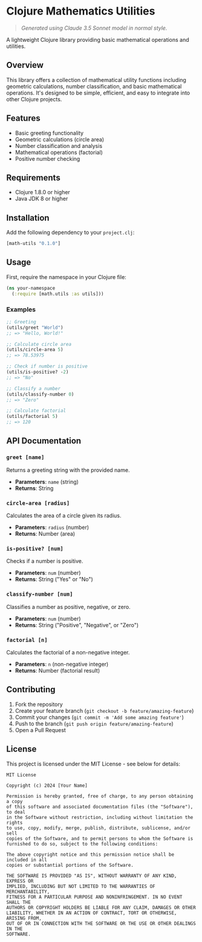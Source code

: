 # Clojure Mathematics Utilities

> _Generated using Claude 3.5 Sonnet model in normal style._

A lightweight Clojure library providing basic mathematical operations and utilities.

## Overview

This library offers a collection of mathematical utility functions including geometric calculations, number classification, and basic mathematical operations. It's designed to be simple, efficient, and easy to integrate into other Clojure projects.

## Features

- Basic greeting functionality
- Geometric calculations (circle area)
- Number classification and analysis
- Mathematical operations (factorial)
- Positive number checking

## Requirements

- Clojure 1.8.0 or higher
- Java JDK 8 or higher

## Installation

Add the following dependency to your `project.clj`:

```clojure
[math-utils "0.1.0"]
```

## Usage

First, require the namespace in your Clojure file:

```clojure
(ns your-namespace
  (:require [math.utils :as utils]))
```

### Examples

```clojure
;; Greeting
(utils/greet "World")
;; => "Hello, World!"

;; Calculate circle area
(utils/circle-area 5)
;; => 78.53975

;; Check if number is positive
(utils/is-positive? -2)
;; => "No"

;; Classify a number
(utils/classify-number 0)
;; => "Zero"

;; Calculate factorial
(utils/factorial 5)
;; => 120
```

## API Documentation

### `greet [name]`
Returns a greeting string with the provided name.
- **Parameters**: `name` (string)
- **Returns**: String

### `circle-area [radius]`
Calculates the area of a circle given its radius.
- **Parameters**: `radius` (number)
- **Returns**: Number (area)

### `is-positive? [num]`
Checks if a number is positive.
- **Parameters**: `num` (number)
- **Returns**: String ("Yes" or "No")

### `classify-number [num]`
Classifies a number as positive, negative, or zero.
- **Parameters**: `num` (number)
- **Returns**: String ("Positive", "Negative", or "Zero")

### `factorial [n]`
Calculates the factorial of a non-negative integer.
- **Parameters**: `n` (non-negative integer)
- **Returns**: Number (factorial result)

## Contributing

1. Fork the repository
2. Create your feature branch (`git checkout -b feature/amazing-feature`)
3. Commit your changes (`git commit -m 'Add some amazing feature'`)
4. Push to the branch (`git push origin feature/amazing-feature`)
5. Open a Pull Request

## License

This project is licensed under the MIT License - see below for details:

```
MIT License

Copyright (c) 2024 [Your Name]

Permission is hereby granted, free of charge, to any person obtaining a copy
of this software and associated documentation files (the "Software"), to deal
in the Software without restriction, including without limitation the rights
to use, copy, modify, merge, publish, distribute, sublicense, and/or sell
copies of the Software, and to permit persons to whom the Software is
furnished to do so, subject to the following conditions:

The above copyright notice and this permission notice shall be included in all
copies or substantial portions of the Software.

THE SOFTWARE IS PROVIDED "AS IS", WITHOUT WARRANTY OF ANY KIND, EXPRESS OR
IMPLIED, INCLUDING BUT NOT LIMITED TO THE WARRANTIES OF MERCHANTABILITY,
FITNESS FOR A PARTICULAR PURPOSE AND NONINFRINGEMENT. IN NO EVENT SHALL THE
AUTHORS OR COPYRIGHT HOLDERS BE LIABLE FOR ANY CLAIM, DAMAGES OR OTHER
LIABILITY, WHETHER IN AN ACTION OF CONTRACT, TORT OR OTHERWISE, ARISING FROM,
OUT OF OR IN CONNECTION WITH THE SOFTWARE OR THE USE OR OTHER DEALINGS IN THE
SOFTWARE.
```